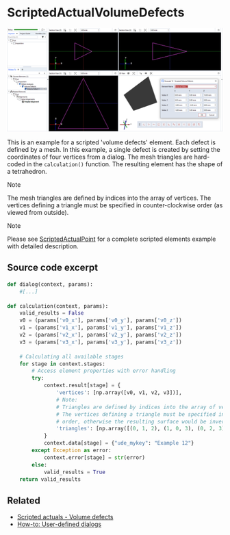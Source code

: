 # ScriptedActualVolumeDefects

![Scripted volume defects element example](scripted_actual_volume_defects.png)

This is an example for a scripted 'volume defects' element. Each defect is defined by a mesh. In this example, a single defect is created by setting the coordinates of four vertices from a dialog. The mesh triangles are hard-coded in the `calculation()` function. The resulting element has the shape of a tetrahedron.

> [!NOTE]
> The mesh triangles are defined by indices into the array of vertices. The vertices defining a triangle must be specified in counter-clockwise
order (as viewed from outside).

> [!NOTE]
> Please see [ScriptedActualPoint](https://github.com/ZEISS/zeiss-inspect-app-examples/blob/main/AppExamples/scripted_actuals/ScriptedActualPoint/doc/Documentation.md) for a complete scripted elements example with detailed description.

## Source code excerpt

```python
def dialog(context, params):
    #[...]
    
def calculation(context, params):
    valid_results = False
    v0 = (params['v0_x'], params['v0_y'], params['v0_z'])
    v1 = (params['v1_x'], params['v1_y'], params['v1_z'])
    v2 = (params['v2_x'], params['v2_y'], params['v2_z'])
    v3 = (params['v3_x'], params['v3_y'], params['v3_z'])

    # Calculating all available stages
    for stage in context.stages:
        # Access element properties with error handling
        try:
            context.result[stage] = {
                'vertices': [np.array([v0, v1, v2, v3])],
                # Note:
                # Triangles are defined by indices into the array of vertices.
                # The vertices defining a triangle must be specified in counter-clockwise
                # order, otherwise the resulting surface would be inverted, i.e. invisible!
                'triangles': [np.array([(0, 1, 2), (1, 0, 3), (0, 2, 3), (2, 1, 3)])]
            }
            context.data[stage] = {"ude_mykey": "Example 12"}
        except Exception as error:
            context.error[stage] = str(error)
        else:
            valid_results = True
    return valid_results
```

## Related

* [Scripted actuals - Volume defects](https://zeissiqs.github.io/zeiss-inspect-addon-api/2025/python_api/scripted_elements_api.html#volume-defects)
* [How-to: User-defined dialogs](https://zeissiqs.github.io/zeiss-inspect-addon-api/2025/howtos/python_api_introduction/user_defined_dialogs.html)

